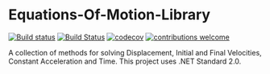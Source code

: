 # Equations-Of-Motion-Library

[![Build status](https://ci.appveyor.com/api/projects/status/hf1msnphbt0g9oyx/branch/master?svg=true)](https://ci.appveyor.com/project/srbrettle/equations-of-motion-library/branch/master) [![Build Status](https://travis-ci.org/srbrettle/Equations-Of-Motion-Library.svg?branch=master)](https://travis-ci.org/srbrettle/Equations-Of-Motion-Library) [![codecov](https://codecov.io/gh/srbrettle/Equations-Of-Motion-Library/branch/master/graph/badge.svg)](https://codecov.io/gh/srbrettle/Equations-Of-Motion-Library)
 [![contributions welcome](https://img.shields.io/badge/contributions-welcome-brightgreen.svg?style=flat)](https://github.com/srbrettle/Equations-Of-Motion-Library/issues)

A collection of methods for solving Displacement, Initial and Final Velocities, Constant Acceleration and Time. This project uses .NET Standard 2.0.
